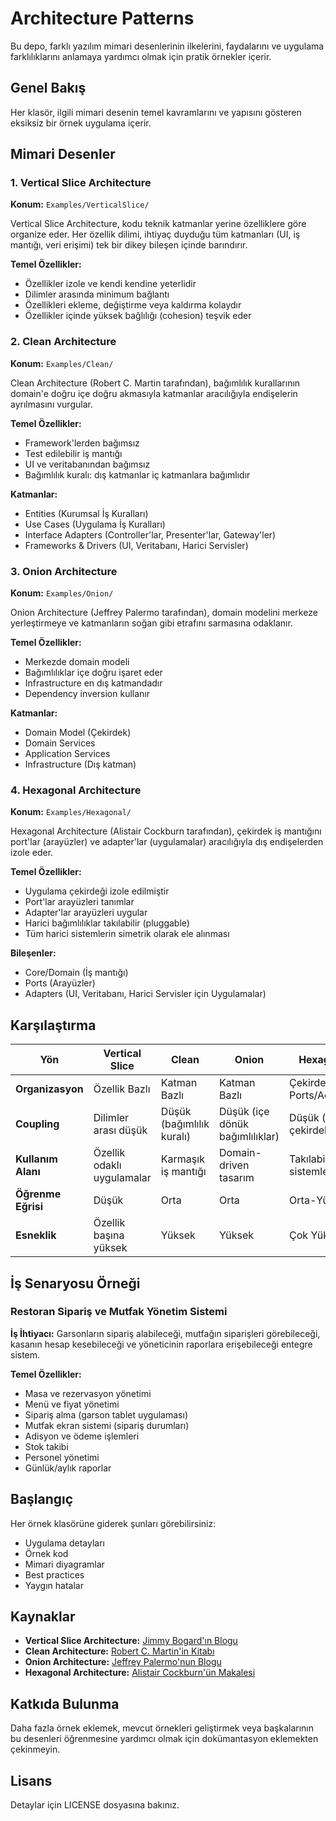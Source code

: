 # Architecture Patterns

Bu depo, farklı yazılım mimari desenlerinin ilkelerini, faydalarını ve uygulama farklılıklarını anlamaya yardımcı olmak için pratik örnekler içerir.

## Genel Bakış

Her klasör, ilgili mimari desenin temel kavramlarını ve yapısını gösteren eksiksiz bir örnek uygulama içerir.

## Mimari Desenler

### 1. Vertical Slice Architecture

**Konum:** `Examples/VerticalSlice/`

Vertical Slice Architecture, kodu teknik katmanlar yerine özelliklere göre organize eder. Her özellik dilimi, ihtiyaç duyduğu tüm katmanları (UI, iş mantığı, veri erişimi) tek bir dikey bileşen içinde barındırır.

**Temel Özellikler:**

- Özellikler izole ve kendi kendine yeterlidir
- Dilimler arasında minimum bağlantı
- Özellikleri ekleme, değiştirme veya kaldırma kolaydır
- Özellikler içinde yüksek bağlılığı (cohesion) teşvik eder

### 2. Clean Architecture

**Konum:** `Examples/Clean/`

Clean Architecture (Robert C. Martin tarafından), bağımlılık kurallarının domain'e doğru içe doğru akmasıyla katmanlar aracılığıyla endişelerin ayrılmasını vurgular.

**Temel Özellikler:**

- Framework'lerden bağımsız
- Test edilebilir iş mantığı
- UI ve veritabanından bağımsız
- Bağımlılık kuralı: dış katmanlar iç katmanlara bağımlıdır

**Katmanlar:**

- Entities (Kurumsal İş Kuralları)
- Use Cases (Uygulama İş Kuralları)
- Interface Adapters (Controller'lar, Presenter'lar, Gateway'ler)
- Frameworks & Drivers (UI, Veritabanı, Harici Servisler)

### 3. Onion Architecture

**Konum:** `Examples/Onion/`

Onion Architecture (Jeffrey Palermo tarafından), domain modelini merkeze yerleştirmeye ve katmanların soğan gibi etrafını sarmasına odaklanır.

**Temel Özellikler:**

- Merkezde domain modeli
- Bağımlılıklar içe doğru işaret eder
- Infrastructure en dış katmandadır
- Dependency inversion kullanır

**Katmanlar:**

- Domain Model (Çekirdek)
- Domain Services
- Application Services
- Infrastructure (Dış katman)

### 4. Hexagonal Architecture

**Konum:** `Examples/Hexagonal/`

Hexagonal Architecture (Alistair Cockburn tarafından), çekirdek iş mantığını port'lar (arayüzler) ve adapter'lar (uygulamalar) aracılığıyla dış endişelerden izole eder.

**Temel Özellikler:**

- Uygulama çekirdeği izole edilmiştir
- Port'lar arayüzleri tanımlar
- Adapter'lar arayüzleri uygular
- Harici bağımlılıklar takılabilir (pluggable)
- Tüm harici sistemlerin simetrik olarak ele alınması

**Bileşenler:**

- Core/Domain (İş mantığı)
- Ports (Arayüzler)
- Adapters (UI, Veritabanı, Harici Servisler için Uygulamalar)

## Karşılaştırma

| Yön | Vertical Slice | Clean | Onion | Hexagonal |
|-----|---------------|-------|-------|-----------|
| **Organizasyon** | Özellik Bazlı | Katman Bazlı | Katman Bazlı | Çekirdek + Ports/Adapters |
| **Coupling** | Dilimler arası düşük | Düşük (bağımlılık kuralı) | Düşük (içe dönük bağımlılıklar) | Düşük (izole çekirdek) |
| **Kullanım Alanı** | Özellik odaklı uygulamalar | Karmaşık iş mantığı | Domain-driven tasarım | Takılabilir sistemler |
| **Öğrenme Eğrisi** | Düşük | Orta | Orta | Orta-Yüksek |
| **Esneklik** | Özellik başına yüksek | Yüksek | Yüksek | Çok Yüksek |

## İş Senaryosu Örneği

### Restoran Sipariş ve Mutfak Yönetim Sistemi

**İş İhtiyacı:** Garsonların sipariş alabileceği, mutfağın siparişleri görebileceği, kasanın hesap kesebileceği ve yöneticinin raporlara erişebileceği entegre sistem.

**Temel Özellikler:**

- Masa ve rezervasyon yönetimi
- Menü ve fiyat yönetimi
- Sipariş alma (garson tablet uygulaması)
- Mutfak ekran sistemi (sipariş durumları)
- Adisyon ve ödeme işlemleri
- Stok takibi
- Personel yönetimi
- Günlük/aylık raporlar

## Başlangıç

Her örnek klasörüne giderek şunları görebilirsiniz:

- Uygulama detayları
- Örnek kod
- Mimari diyagramlar
- Best practices
- Yaygın hatalar

## Kaynaklar

- **Vertical Slice Architecture:** [Jimmy Bogard'ın Blogu](https://jimmybogard.com/vertical-slice-architecture/)
- **Clean Architecture:** [Robert C. Martin'in Kitabı](https://blog.cleancoder.com/uncle-bob/2012/08/13/the-clean-architecture.html)
- **Onion Architecture:** [Jeffrey Palermo'nun Blogu](https://jeffreypalermo.com/2008/07/the-onion-architecture-part-1/)
- **Hexagonal Architecture:** [Alistair Cockburn'ün Makalesi](https://alistair.cockburn.us/hexagonal-architecture/)

## Katkıda Bulunma

Daha fazla örnek eklemek, mevcut örnekleri geliştirmek veya başkalarının bu desenleri öğrenmesine yardımcı olmak için dokümantasyon eklemekten çekinmeyin.

## Lisans

Detaylar için LICENSE dosyasına bakınız.
